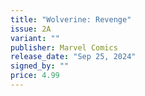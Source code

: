 ```yaml
---
title: "Wolverine: Revenge"
issue: 2A
variant: ""
publisher: Marvel Comics
release_date: "Sep 25, 2024"
signed_by: ""
price: 4.99
---
```

